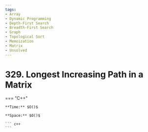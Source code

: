 ```yaml
---
tags:
- Array
- Dynamic Programming
- Depth-First Search
- Breadth-First Search
- Graph
- Topological Sort
- Memoization
- Matrix
- Unsolved
---
```



# 329. Longest Increasing Path in a Matrix

=== "C++"

    **Time:** $O()$

    **Space:** $O()$

    ``` c++
    ```